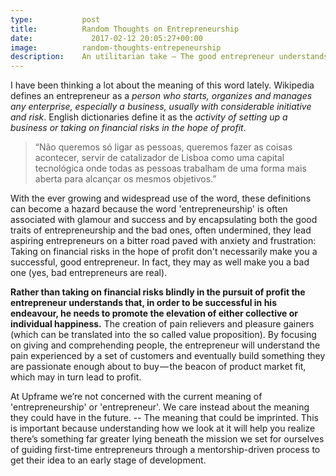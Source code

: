 ```yaml
---
type:           post
title:          Random Thoughts on Entrepreneurship
date:	          2017-02-12 20:05:27+00:00
image:          random-thoughts-entrepeneurship
description:    An utilitarian take — The good entrepreneur understands the sheer importance of pain relievers and pleasure gainers.
---
```


I have been thinking a lot about the meaning of this word lately. Wikipedia defines an entrepreneur as a _person who starts, organizes and manages any enterprise, especially a business, usually with considerable initiative and risk_. English dictionaries define it as the _activity of setting up a business or taking on financial risks in the hope of profit_.

> “Não queremos só ligar as pessoas, queremos fazer as coisas acontecer, servir de catalizador de Lisboa como uma capital tecnológica onde todas as pessoas trabalham de uma forma mais aberta para alcançar os mesmos objetivos.”

With the ever growing and widespread use of the word, these definitions can become a hazard because the word 'entrepreneurship' is often associated with glamour and success and by encapsulating both the good traits of entrepreneurship and the bad ones, often undermined, they lead aspiring entrepreneurs on a bitter road paved with anxiety and frustration: Taking on financial risks in the hope of profit don't necessarily make you a successful, good entrepreneur. In fact, they may as well make you a bad one (yes, bad entrepreneurs are real).

**Rather than taking on financial risks blindly in the pursuit of profit the entrepreneur understands that, in order to be successful in his endeavour, he needs to promote the elevation of either collective or individual happiness.** The creation of pain relievers and pleasure gainers  (which can be translated into  the so called value proposition). By focusing on giving and comprehending people, the entrepreneur will understand the pain experienced by a set of customers and eventually build something they are passionate enough about to buy — the beacon of product market fit, which may in turn lead to profit.

At Upframe we’re not concerned with the current meaning of 'entrepreneurship' or 'entrepreneur'. We care instead about the meaning they could have in the future. -- The meaning that could be imprinted. This is important because understanding how we look at it will help you realize there’s something far greater lying beneath the mission we set for ourselves of guiding first-time entrepreneurs through a mentorship-driven process to get their idea to an early stage of development.